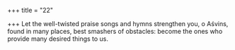 +++
title = "22"

+++
Let the well-twisted praise songs and hymns strengthen you, o Aśvins, found in many places, best smashers of obstacles: become the ones who  provide many desired things to us.  